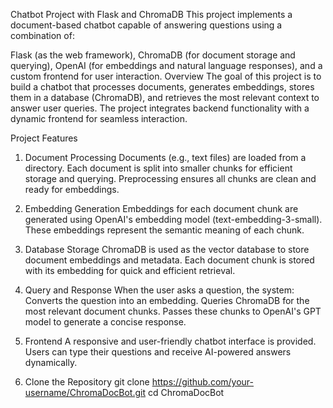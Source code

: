 Chatbot Project with Flask and ChromaDB
This project implements a document-based chatbot capable of answering questions using a combination of:

Flask (as the web framework),
ChromaDB (for document storage and querying),
OpenAI (for embeddings and natural language responses),
and a custom frontend for user interaction.
Overview
The goal of this project is to build a chatbot that processes documents, generates embeddings, stores them in a database (ChromaDB), and retrieves the most relevant context to answer user queries. The project integrates backend functionality with a dynamic frontend for seamless interaction.

Project Features
1. Document Processing
Documents (e.g., text files) are loaded from a directory.
Each document is split into smaller chunks for efficient storage and querying.
Preprocessing ensures all chunks are clean and ready for embeddings.
2. Embedding Generation
Embeddings for each document chunk are generated using OpenAI's embedding model (text-embedding-3-small).
These embeddings represent the semantic meaning of each chunk.
3. Database Storage
ChromaDB is used as the vector database to store document embeddings and metadata.
Each document chunk is stored with its embedding for quick and efficient retrieval.
4. Query and Response
When the user asks a question, the system:
Converts the question into an embedding.
Queries ChromaDB for the most relevant document chunks.
Passes these chunks to OpenAI's GPT model to generate a concise response.
5. Frontend
A responsive and user-friendly chatbot interface is provided.
Users can type their questions and receive AI-powered answers dynamically.

1. Clone the Repository
git clone https://github.com/your-username/ChromaDocBot.git
cd ChromaDocBot

